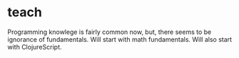 # teach
Programming knowlege is fairly common now, but, there seems to be
ignorance of fundamentals. Will start with math fundamentals. Will
also start with ClojureScript.

